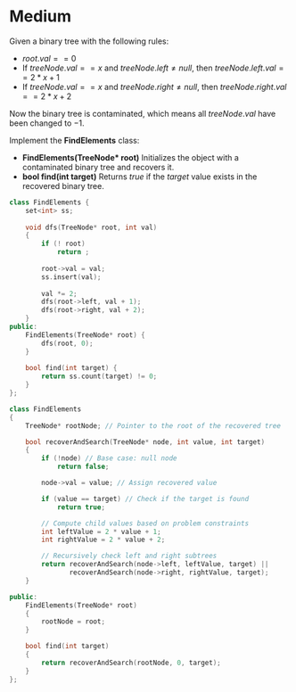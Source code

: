 # Medium

Given a binary tree with the following rules:

- $root.val == 0$
- If $treeNode.val == x$ and $treeNode.left \ne null$, then $treeNode.left.val == 2 * x + 1$
- If $treeNode.val == x$ and $treeNode.right \ne null$, then $treeNode.right.val == 2 * x + 2$

Now the binary tree is contaminated, which means all $treeNode.val$ have been changed to $-1$.

Implement the __FindElements__ class:

- __FindElements(TreeNode* root)__ Initializes the object with a contaminated binary tree and recovers it.
- __bool find(int target)__ Returns $true$ if the $target$ value exists in the recovered binary tree.

```cpp
class FindElements {
    set<int> ss;
    
    void dfs(TreeNode* root, int val)
    {
        if (! root)
            return ;
        
        root->val = val;
        ss.insert(val);
        
        val *= 2;
        dfs(root->left, val + 1);
        dfs(root->right, val + 2);
    }
public:
    FindElements(TreeNode* root) {
        dfs(root, 0);
    }
    
    bool find(int target) {
        return ss.count(target) != 0;
    }
};
```

```cpp
class FindElements 
{
    TreeNode* rootNode; // Pointer to the root of the recovered tree

    bool recoverAndSearch(TreeNode* node, int value, int target) 
    {
        if (!node) // Base case: null node
            return false;

        node->val = value; // Assign recovered value

        if (value == target) // Check if the target is found
            return true;

        // Compute child values based on problem constraints
        int leftValue = 2 * value + 1;
        int rightValue = 2 * value + 2;

        // Recursively check left and right subtrees
        return recoverAndSearch(node->left, leftValue, target) || 
               recoverAndSearch(node->right, rightValue, target);
    }

public:
    FindElements(TreeNode* root) 
    {
        rootNode = root;
    }

    bool find(int target) 
    {
        return recoverAndSearch(rootNode, 0, target);
    }
};
```
